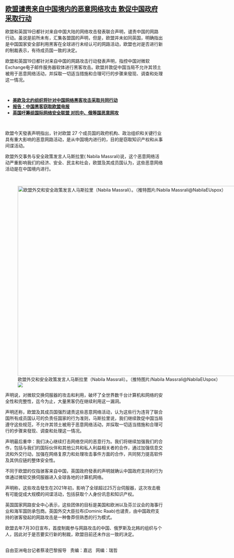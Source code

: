 <!--1626717805000-->
[欧盟谴责来自中国境内的恶意网络攻击  敦促中国政府采取行动](https://www.rfa.org/mandarin/yataibaodao/junshiwaijiao/cl-07192021094102.html)
------

<p>欧盟和英国19日都针对来自中国大陆的网络攻击發表联合声明，谴责中国的网路行动。虽说是前所未有，汇集各盟国的声明，但是，欧盟并未如同英国，明确指出是中国国家安全部利用黑客在全球进行未经认可的网路活动，欧盟也对是否进行新的制裁表示，有待成员国一致的决定。</p><p>欧盟和英国19日都针对来自中国的网路攻击行动發表声明，指控中国对微软 Exchange电子邮件服务器软体进行黑客攻击。欧盟并敦促中国当局不允许其领土被用于恶意网络活动，并採取一切适当措施和合理可行的步骤来發现、调查和处理这一情况。</p><p><br/></p><ul><li><a href="https://www.rfa.org/mandarin/Xinwen/1-07192021075333.html"><strong>美欧及北约组织将针对中国网络黑客攻击采取共同行动</strong></a></li><li><a href="https://www.rfa.org/mandarin/yataibaodao/meiti/nu-12202018102133.html"><strong>报告：中国黑客窃取欧盟电报</strong></a></li><li><a href="https://www.rfa.org/mandarin/yataibaodao/junshiwaijiao/cl-05132021122555.html"><strong>英国吁筹组国际网络安全联盟 对抗中、俄等国恶意网攻</strong></a></li></ul><p><br/></p><p>欧盟今天發表声明指出，针对欧盟 27 个成员国的政府机构、政治组织和关键行业具有重大影响的恶意网路活动，是从中国境内进行的，目的是窃取知识产权和从事间谍活动。</p><p>欧盟外交事务与安全政策发言人马斯拉里( Nabila Massrali)说，这个恶意网络活动严重影响我们的经济、安全、民主和社会，欧盟及其成员国认为，这些恶意网络活动是在中国境内进行。</p><p><br/></p><p><figure class="image-richtext image-inline captioned" style="width:1078px;"><img alt="欧盟外交和安全政策发言人马斯拉里（Nabila Massrali）。（推特图片/Nabila Massrali@NabilaEUspox）" height="606" src="https://www.rfa.org/mandarin/yataibaodao/junshiwaijiao/cl-07192021094102.html/nabila_massrali.jpg/@@images/97356aa3-af25-4fa6-835c-687d7ae18434.jpeg" title="nabila_massrali.jpg" width="1078"/><figcaption class="image-caption">欧盟外交和安全政策发言人马斯拉里（Nabila Massrali）。（推特图片/Nabila Massrali@NabilaEUspox）</figcaption><small></small><div id="zoomattribute"><a data-caption="欧盟外交和安全政策发言人马斯拉里（Nabila Massrali）。（推特图片/Nabila Massrali@NabilaEUspox）" data-fancybox="" href="https://www.rfa.org/mandarin/yataibaodao/junshiwaijiao/cl-07192021094102.html/nabila_massrali.jpg" id="single_image" title="欧盟外交和安全政策发言人马斯拉里（Nabila Massrali）。（推特图片/Nabila Massrali@NabilaEUspox）"><img src="/++plone++rfa-resources/img/icon-zoom.png"/></a></div></figure></p><p>声明说，对微软交换伺服器的攻击和利用，破坏了全世界数千台计算机和网络的安全性和完整性，迄今为止，大量黑客仍在继续利用这一漏洞。</p><p>声明还称，欧盟及其成员国强烈谴责这些恶意网络活动，认为这些行为违背了联合国所有成员国认可的负责任国家的行为准则，马斯拉里说，我们继续敦促中国当局遵守这些规范，不允许其领土被用于恶意网络活动，并採取一切适当措施和合理可行的步骤来發现、调查和处理这一情况。</p><p>声明最后重申：我们决心继续打击网络空间的恶意行为。我们将继续加强我们的合作，包括与我们的国际伙伴和其他公共和私人利益相关者的合作，通过加强信息交流和外交行动，加强在网络复原力和处理攻击事件方面的合作，共同努力提高软件及其供应链的整体安全性。</p><p>不同于欧盟的仅指骇客来自中国，英国政府發表的声明就确认中国政府支持的行为体通过微软交换伺服器进入全球各地的计算机网络。</p><p>声明称，这些攻击發生在2021年初，影响了全球超过25万台伺服器，这次攻击极有可能促成大规模的间谍活动，包括获取个人身份讯息和知识产权。</p><p>英国国家网路安全中心表示，这些团体的目标是美国和欧洲以及芬兰议会的海事行业和海军国防承包商。英国外交大臣拉布(Dominic Raab)也谴责，由中国政府支持的骇客發起的网路攻击是一种鲁莽但熟悉的行为模式。</p><p>欧盟去年7月30日宣布，首度制裁参与网路攻击的中国、俄罗斯及北韩的组织与个人，因此对于是否要实行新的制裁，欧盟目前还未作出一致的决定。</p><p><br/>自由亚洲电台记者蔡凌巴黎报导   责编：嘉远   网编：瑞哲</p>
